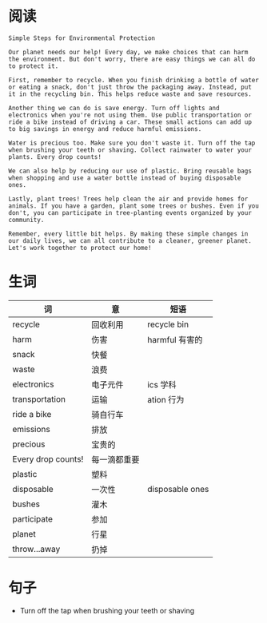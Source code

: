 # 阅读
```
Simple Steps for Environmental Protection

Our planet needs our help! Every day, we make choices that can harm the environment. But don't worry, there are easy things we can all do to protect it.

First, remember to recycle. When you finish drinking a bottle of water or eating a snack, don't just throw the packaging away. Instead, put it in the recycling bin. This helps reduce waste and save resources.

Another thing we can do is save energy. Turn off lights and electronics when you're not using them. Use public transportation or ride a bike instead of driving a car. These small actions can add up to big savings in energy and reduce harmful emissions.

Water is precious too. Make sure you don't waste it. Turn off the tap when brushing your teeth or shaving. Collect rainwater to water your plants. Every drop counts!

We can also help by reducing our use of plastic. Bring reusable bags when shopping and use a water bottle instead of buying disposable ones.

Lastly, plant trees! Trees help clean the air and provide homes for animals. If you have a garden, plant some trees or bushes. Even if you don't, you can participate in tree-planting events organized by your community.

Remember, every little bit helps. By making these simple changes in our daily lives, we can all contribute to a cleaner, greener planet. Let's work together to protect our home!
```

# 生词

词 | 意 | 短语
-|-|-
recycle | 回收利用 | recycle bin
harm | 伤害 | harmful 有害的
snack | 快餐 |
waste | 浪费 | 
electronics | 电子元件 | ics 学科
transportation | 运输 | ation 行为
ride a bike | 骑自行车
emissions | 排放
precious | 宝贵的
Every drop counts! | 每一滴都重要
plastic | 塑料
disposable | 一次性 | disposable ones
bushes | 灌木
participate | 参加
planet | 行星
throw...away | 扔掉

# 句子

- Turn off the tap when brushing your teeth or shaving